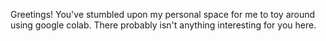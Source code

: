 Greetings!  You've stumbled upon my personal space for me to toy around using google colab.  There probably isn't anything interesting for you here.
